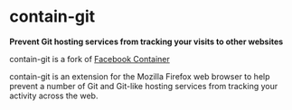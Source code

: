 # contain-git

**Prevent Git hosting services from tracking your visits to other websites**

contain-git is a fork of [Facebook Container](https://github.com/mozilla/contain-facebook)

contain-git is an extension for the Mozilla Firefox web browser to help prevent a number of Git and Git-like hosting services from tracking your activity across the web.

